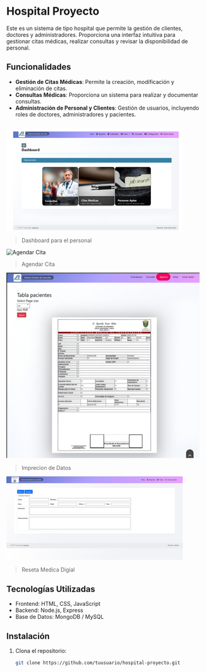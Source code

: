 # Hospital Proyecto

Este es un sistema de tipo hospital que permite la gestión de clientes, doctores y administradores. Proporciona una interfaz intuitiva para gestionar citas médicas, realizar consultas y revisar la disponibilidad de personal.

## Funcionalidades

- **Gestión de Citas Médicas**: Permite la creación, modificación y eliminación de citas.
- **Consultas Médicas**: Proporciona un sistema para realizar y documentar consultas.
- **Administración de Personal y Clientes**: Gestión de usuarios, incluyendo roles de doctores, administradores y pacientes.

## 

![Dashboard del Sistema de Gestión de Citas](images/image.png)

> Dashboard para el personal

![Agendar Cita](images/image2.png)
> Agendar Cita

![Datos](images/image3.jpeg)
> Imprecion de Datos

![Receta Digital](images/image4.png)
> Reseta Medica Digial

## Tecnologías Utilizadas

- Frontend: HTML, CSS, JavaScript
- Backend: Node.js, Express
- Base de Datos: MongoDB / MySQL

## Instalación

1. Clona el repositorio:
   ```bash
   git clone https://github.com/tuusuario/hospital-proyecto.git
